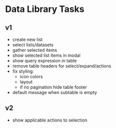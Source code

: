 # Data Library Tasks
## v1
* create new list
* select lists/datasets
* gather selected items
* show selected list items in modal
* show query expression in table
* remove table headers for select/expand/actions
* fix styling:
  * icon colors
  * layout
  * if no pagination hide table footer
* default message when subtable is empty
## v2
* show applicable actions to selection
